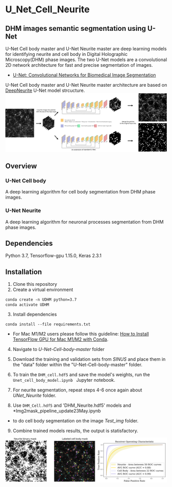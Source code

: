 # U_Net_Cell_Neurite
 ## DHM images semantic segmentation using U-Net
U-Net Cell body master and U-Net Neurite master are deep learning models for identifying neurite and cell body in Digital Holographic Microscopy(DHM) phase images. The two U-Net models are a convolutional 2D network architecture for fast and precise segmentation of images. 

* [U-Net: Convolutional Networks for Biomedical Image Segmentation](https://lmb.informatik.uni-freiburg.de/people/ronneber/u-net/)

U-Net Cell body master and U-Net Neurite master architecture are based on [DeepNeurite](https://github.com/khCygnal/DeepNeurite) U-Net model strcucture.
![alt text](U-Net.svg "Logo Title Text 1")

## Overview

### U-Net Cell body 

A deep learning algorithm for cell body segmentation from DHM phase images. 


### U-Net Neurite 

A deep learning algorithm for neuronal processes segmentation from DHM phase images. 

## Dependencies
Python 3.7, Tensorflow-gpu 1.15.0, Keras 2.3.1

## Installation

1. Clone this repository
2. Create a virtual environment

```
conda create -n UDHM python=3.7
conda activate UDHM
```
3. Install dependencies
```
conda install --file requirements.txt
```
* For Mac M1/M2 users please follow this guideline: [How to Install TensorFlow GPU for Mac M1/M2 with Conda](https://www.youtube.com/watch?v=w2qlou7n7MA).

4. Navigate to _U-Net-Cell-body-master_ folder

5. Download the training and validation sets from _SINUS_ and place them in the "data" folder within the "U-Net-Cell-body-master" folder.

6. To train the `DHM_cell.hdf5` and save the model's weights, run the ```Unet_cell_body_model.ipynb ``` Jupyter notebook.


7. For neurite segmentation, repeat steps 4-6 once again about _UNet_Neurite_ folder. 

8. Use `DHM_Cell.hdf5` and 'DHM_Neurite.hdf5' models and *Img2mask_pipeline_update23May.ipynb
* to do cell body segmentation on the image _Test_img_ folder.

9. Combine trained models results, the output is statisfactory.

<img src="masks_roc.svg" width="1200"/> 
